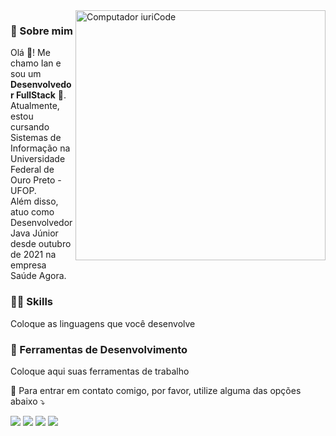 <img src="https://raw.githubusercontent.com/MicaelliMedeiros/micaellimedeiros/master/image/computer-illustration.png" min-width="400px" max-width="400px" width="400px" align="right" alt="Computador iuriCode">

<h3 align="left">🥷 Sobre mim </h3>
<p align="left"> 
  Olá 👋! Me chamo Ian e sou um <strong>Desenvolvedor FullStack</strong> 🚀.<br>
  Atualmente, estou cursando Sistemas de Informação na Universidade Federal de Ouro Preto - UFOP.<br>
  Além disso, atuo como Desenvolvedor Java Júnior desde outubro de 2021 na empresa Saúde Agora.
</p>

<h3 align="left">👨‍💻 Skills </h3>
<p align="left">
  Coloque as linguagens que você desenvolve
</p>

<h3 align="left">💼 Ferramentas de Desenvolvimento </h3>
<p align="left">
  Coloque aqui suas ferramentas de trabalho
</p>

<p align="left">
  💌 Para entrar em contato comigo, por favor, utilize alguma das opções abaixo ⤵️
</p>

<p align="left">
  <a href="mailto: ilangkammer16@gmail.com" alt="Gmail">
  <img src="https://img.shields.io/badge/-Gmail-FF0000?style=flat-square&labelColor=FF0000&logo=gmail&logoColor=white&link=ilangkammer16@gmail.com" /></a>

  <a href="https://www.linkedin.com/in/ian-langkammer-batista-a32b79169/" alt="Linkedin">
  <img src="https://img.shields.io/badge/-Linkedin-0e76a8?style=flat-square&logo=Linkedin&logoColor=white&link=https://www.linkedin.com/in/ian-langkammer-batista-a32b79169/" /></a>

  <a href="https://api.whatsapp.com/send?phone=5533988459751" alt="WhatsApp">
  <img src="https://img.shields.io/badge/-WhatsApp-25d366?style=flat-square&labelColor=25d366&logo=whatsapp&logoColor=white&link=https://api.whatsapp.com/send?phone=5533988459751"/></a>

  <a href="https://www.instagram.com/ianlgk/" alt="Instagram">
  <img src="https://img.shields.io/badge/-Instagram-DF0174?style=flat-square&labelColor=DF0174&logo=instagram&logoColor=white&link=https://www.instagram.com/ianlgk/"/></a>
</p>  
